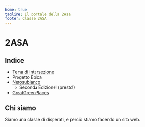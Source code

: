 ```yaml
---
home: true
tagline: Il portale della 2Asa
footer: Classe 2ASA
---
```


# 2ASA

## Indice

* [Tema di intersezione](/intersezione/)
* [Progetto Epica](/epica/)
* [Nerosubianco](https://nerosubianco.ga)
  * Seconda Edizione! (presto!)
* [GreatGreenPlaces](/ggp/)

## Chi siamo

Siamo una classe di disperati, e perciò stiamo facendo un sito web.
